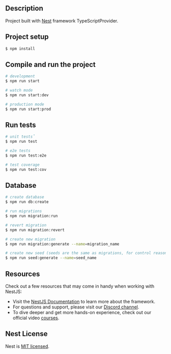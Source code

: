 
## Description

Project built with [Nest](https://github.com/nestjs/nest) framework TypeScriptProvider.


## Project setup

```bash
$ npm install
```

## Compile and run the project

```bash
# development
$ npm run start

# watch mode
$ npm run start:dev

# production mode
$ npm run start:prod
```

## Run tests

```bash
# unit tests˚
$ npm run test

# e2e tests
$ npm run test:e2e

# test coverage
$ npm run test:cov
```

## Database
```bash
# create database
$ npm run db:create

# run migrations
$ npm run migration:run

# revert migration
$ npm run migration:revert

# create new migration
$ npm run migration:generate --name=migration_name

# create new seed (seeds are the same as migrations, for control reason, they are just being kept in a different folder)
$ npm run seed:generate --name=seed_name

```

## Resources

Check out a few resources that may come in handy when working with NestJS:

- Visit the [NestJS Documentation](https://docs.nestjs.com) to learn more about the framework.
- For questions and support, please visit our [Discord channel](https://discord.gg/G7Qnnhy).
- To dive deeper and get more hands-on experience, check out our official video [courses](https://courses.nestjs.com/).

## Nest License

Nest is [MIT licensed](https://github.com/nestjs/nest/blob/master/LICENSE).
